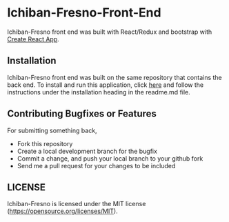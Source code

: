 # Ichiban-Fresno-Front-End

Ichiban-Fresno front end was built with React/Redux and bootstrap with [Create React App](https://github.com/facebook/create-react-app).

## Installation

Ichiban-Fresno front end was built on the same repository that contains the back end. To install and run this application, click [here](https://github.com/Cheng0315/ichiban-fresno) and follow the instructions under the installation heading in the readme.md file.

## Contributing Bugfixes or Features

For submitting something back,

- Fork this repository
- Create a local development branch for the bugfix
- Commit a change, and push your local branch to your github fork
- Send me a pull request for your changes to be included

## LICENSE

Ichiban-Fresno is licensed under the MIT license (https://opensource.org/licenses/MIT).
